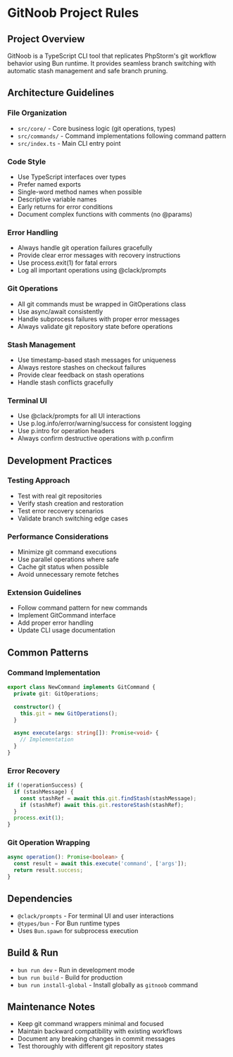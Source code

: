 # GitNoob Project Rules

## Project Overview

GitNoob is a TypeScript CLI tool that replicates PhpStorm's git workflow behavior using Bun runtime. It provides seamless branch switching with automatic stash management and safe branch pruning.

## Architecture Guidelines

### File Organization

- `src/core/` - Core business logic (git operations, types)
- `src/commands/` - Command implementations following command pattern
- `src/index.ts` - Main CLI entry point

### Code Style

- Use TypeScript interfaces over types
- Prefer named exports
- Single-word method names when possible
- Descriptive variable names
- Early returns for error conditions
- Document complex functions with comments (no @params)

### Error Handling

- Always handle git operation failures gracefully
- Provide clear error messages with recovery instructions
- Use process.exit(1) for fatal errors
- Log all important operations using @clack/prompts

### Git Operations

- All git commands must be wrapped in GitOperations class
- Use async/await consistently
- Handle subprocess failures with proper error messages
- Always validate git repository state before operations

### Stash Management

- Use timestamp-based stash messages for uniqueness
- Always restore stashes on checkout failures
- Provide clear feedback on stash operations
- Handle stash conflicts gracefully

### Terminal UI

- Use @clack/prompts for all UI interactions
- Use p.log.info/error/warning/success for consistent logging
- Use p.intro for operation headers
- Always confirm destructive operations with p.confirm

## Development Practices

### Testing Approach

- Test with real git repositories
- Verify stash creation and restoration
- Test error recovery scenarios
- Validate branch switching edge cases

### Performance Considerations

- Minimize git command executions
- Use parallel operations where safe
- Cache git status when possible
- Avoid unnecessary remote fetches

### Extension Guidelines

- Follow command pattern for new commands
- Implement GitCommand interface
- Add proper error handling
- Update CLI usage documentation

## Common Patterns

### Command Implementation

```typescript
export class NewCommand implements GitCommand {
  private git: GitOperations;
  
  constructor() {
    this.git = new GitOperations();
  }
  
  async execute(args: string[]): Promise<void> {
    // Implementation
  }
}
```

### Error Recovery

```typescript
if (!operationSuccess) {
  if (stashMessage) {
    const stashRef = await this.git.findStash(stashMessage);
    if (stashRef) await this.git.restoreStash(stashRef);
  }
  process.exit(1);
}
```

### Git Operation Wrapping

```typescript
async operation(): Promise<boolean> {
  const result = await this.execute('command', ['args']);
  return result.success;
}
```

## Dependencies

- `@clack/prompts` - For terminal UI and user interactions
- `@types/bun` - For Bun runtime types
- Uses `Bun.spawn` for subprocess execution

## Build & Run

- `bun run dev` - Run in development mode
- `bun run build` - Build for production
- `bun run install-global` - Install globally as `gitnoob` command

## Maintenance Notes

- Keep git command wrappers minimal and focused
- Maintain backward compatibility with existing workflows
- Document any breaking changes in commit messages
- Test thoroughly with different git repository states
